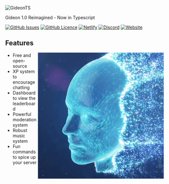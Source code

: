 ![GideonTS](https://socialify.git.ci/20Koen02/GideonTS/image?description=1&font=Inter&forks=1&issues=1&language=1&logo=https%3A%2F%2Fi.postimg.cc%2F5970s60k%2FPin-Clipart-com-coin-stack-clipart-1732966.png&owner=1&pattern=Circuit%20Board&pulls=1&stargazers=1&theme=Dark)

Gideon 1.0 Reimagined - Now in Typescript

[![GitHub Issues](https://img.shields.io/github/issues/20Koen02/GideonTS)](https://github.com/20Koen02/GideonTS/issues?q=is%3Aopen+is%3Aissue)
[![GitHub Licence](https://img.shields.io/github/license/20Koen02/GideonTS)](https://github.com/20Koen02/GideonTS/blob/main/LICENSE)
[![Netlify](https://img.shields.io/netlify/e36a36a6-c5bc-47ac-9016-9bd6d9118612)](https://app.netlify.com/sites/gideonts-web/deploys)
[![Discord](https://img.shields.io/discord/351735832727781376)](https://discord.gg/9ff7HwU)
[![Website](https://img.shields.io/badge/Gideon-Dashboard-blue)](https://gideon.koen02.nl/)

## Features

<img src="https://github.com/20Koen02/GideonTS/blob/main/src/assets/gideon-square.png" align="right" width="400" alt="Gideon Logo">

- Free and open-source
- XP system to encourage chatting
- Dashboard to view the leaderboard
- Powerful moderation system
- Robust music system
- Fun commands to spice up your server

